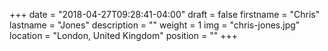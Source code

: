 +++
date = "2018-04-27T09:28:41-04:00"
draft = false
firstname = "Chris"
lastname = "Jones"
description = ""
weight = 1
img = "chris-jones.jpg"
location = "London, United Kingdom"
position = ""
+++

